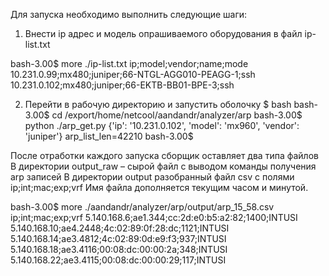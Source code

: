 Для запуска необходимо выполнить следующие шаги:

1) Внести ip адрес и модель опрашиваемого оборудования в файл ip-list.txt

bash-3.00$ more ./ip-list.txt
ip;model;vendor;name;mode
10.231.0.99;mx480;juniper;66-NTGL-AGG010-PEAGG-1;ssh
10.231.0.102;mx480;juniper;66-EKTB-BB01-BPE-3;ssh


2) Перейти в рабочую директорию и запустить оболочку
$ bash
bash-3.00$ cd /export/home/netcool/aandandr/analyzer/arp
bash-3.00$ python ./arp_get.py 
{'ip': '10.231.0.102', 'model': 'mx960', 'vendor': 'juniper'}
arp_list_len=42210
bash-3.00$

После отработки каждого запуска сборщик оставляет два типа файлов
В директории output_raw – сырой файл с выводом команды получения arp записей
В директории output разобранный файл csv с полями ip;int;mac;exp;vrf
Имя файла дополняется текущим часом и минутой.

bash-3.00$ more ./aandandr/analyzer/arp/output/arp_15_58.csv 
ip;int;mac;exp;vrf
5.140.168.6;ae1.344;cc:2d:e0:b5:a2:82;1400;INTUSI
5.140.168.10;ae4.2448;4c:02:89:0f:28:dc;1121;INTUSI
5.140.168.14;ae3.4812;4c:02:89:0d:e9:f3;937;INTUSI
5.140.168.18;ae3.4116;00:08:dc:00:00:2a;348;INTUSI
5.140.168.22;ae3.4115;00:08:dc:00:00:29;117;INTUSI

